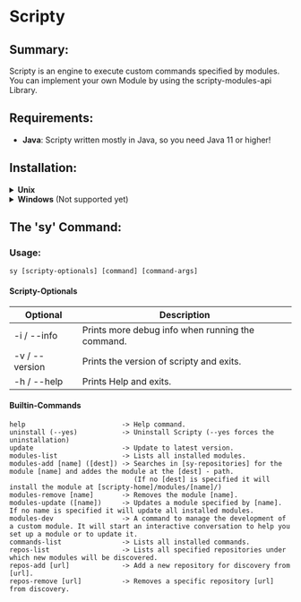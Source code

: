 # Scripty

## Summary:
Scripty is an engine to execute custom commands specified by modules.
You can implement your own Module by using the scripty-modules-api Library.


## Requirements:
- **Java**: Scripty written mostly in Java, so you need Java 11 or higher!

## Installation:

<details>
<summary><b>Unix</b></summary>

Simply use:
```
sudo curl -s https://raw.githubusercontent.com/1Programm/Scripty/master/install.sh | sudo bash
```

The installation will create a bash script in /usr/local/bin which is a default of the environment PATH variable.\
Because of that the name of that file there can then be used as a command to execute that file.


#### Options:
|Option|Description|
|---|---|
|[version]|Specifies what version you want to download. Check https://github.com/1Programm/Scripty/tree/master/releases for possible versions!|
|-i / --info|Prints debug info when installing Scripty.|

```
sudo curl -s https://raw.githubusercontent.com/1Programm/Scripty/master/install.sh | sudo bash -s -- [options]
```

#### On error:
If running the command tells you that the Java Runtime is not installed follow this link:
[https://stackoverflow.com/questions/12309253/sudo-java-command-not-found-after-exiting-from-root-user](https://stackoverflow.com/questions/12309253/sudo-java-command-not-found-after-exiting-from-root-user)

#### Scripty Home:
Default: ~/.scripty/

</details>

<details>
<summary><b>Windows</b> (Not supported yet)</summary>
Not supported yet!
</details>

## The 'sy' Command:

### Usage:
```
sy [scripty-optionals] [command] [command-args]
```

#### Scripty-Optionals
|Optional|Description|
|---|---|
|-i / --info|Prints more debug info when running the command.|
|-v / --version|Prints the version of scripty and exits.|
|-h / --help|Prints Help and exits.|

#### Builtin-Commands
```
help                        -> Help command.
uninstall (--yes)           -> Uninstall Scripty (--yes forces the uninstallation)
update                      -> Update to latest version.
modules-list                -> Lists all installed modules.
modules-add [name] ([dest]) -> Searches in [sy-repositories] for the module [name] and addes the module at the [dest] - path. 
                               (If no [dest] is specified it will install the module at [scripty-home]/modules/[name]/)
modules-remove [name]       -> Removes the module [name].
modules-update ([name])     -> Updates a module specified by [name]. If no name is specified it will update all installed modules.
modules-dev                 -> A command to manage the development of a custom module. It will start an interactive conversation to help you set up a module or to update it.
commands-list               -> Lists all installed commands.
repos-list                  -> Lists all specified repositories under which new modules will be discovered.
repos-add [url]             -> Add a new repository for discovery from [url].
repos-remove [url]          -> Removes a specific repository [url] from discovery.
```
